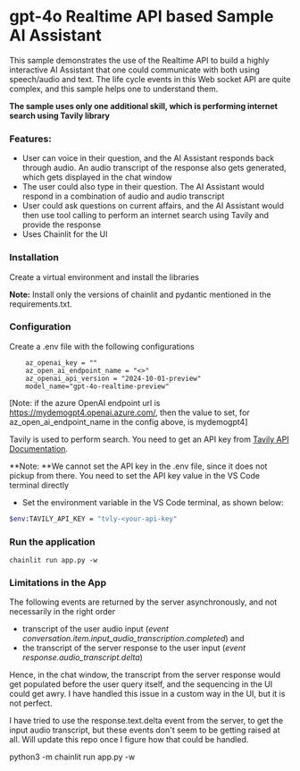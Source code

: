 # gpt-4o Realtime API based Sample AI Assistant

This sample demonstrates the use of the Realtime API to build a highly interactive AI Assistant that one could communicate with both using speech/audio and text.
The life cycle events in this Web socket API are quite complex, and this sample helps one to understand them.

**The sample uses only one additional skill, which is performing internet search using Tavily library**


### Features:

- User can voice in their question, and the AI Assistant responds back through audio. An audio transcript of the response also gets generated, which gets displayed in the chat window
- The user could also type in their question. The AI Assistant would respond in a combination of audio and audio transcript
- User could ask questions on current affairs, and the AI Assistant would then use tool calling to perform an internet search using Tavily and provide the response
- Uses Chainlit for the UI

### Installation

Create a virtual environment and install the libraries

**Note:**  Install only the versions of chainlit and pydantic mentioned in the requirements.txt.

### Configuration


Create a .env file with the following configurations

```
    az_openai_key = ""
    az_open_ai_endpoint_name = "<>"
    az_openai_api_version = "2024-10-01-preview"
    model_name="gpt-4o-realtime-preview"

```

[Note: if the azure OpenAI endpoint url is https://mydemogpt4.openai.azure.com/, then the value to set, for az_open_ai_endpoint_name in the config above, is mydemogpt4]

Tavily is used to perform search. You need to get an API key from [Tavily API Documentation](https://docs.tavily.com/docs/rest-api/api-reference).

**Note: **We cannot set the API key in the .env file, since it does not pickup from there. You need to set the API key value in the VS Code terminal directly

- Set the environment variable in the VS Code terminal, as shown below:

```sh
$env:TAVILY_API_KEY = "tvly-<your-api-key"
```

### Run the application

```
chainlit run app.py -w
```

### Limitations in the App

The following events are returned by the server asynchronously, and not necessarily in the right order
- transcript of the user audio input (*event conversation.item.input_audio_transcription.completed*) and
- the transcript of the server response to the user input (*event response.audio_transcript.delta*)

Hence, in the chat window, the transcript from the server response would get populated before the user query itself, and the sequencing in the UI could get awry.
I have handled this issue in a custom way in the UI, but it is not perfect.

I have tried to use the response.text.delta event from the server, to get the input audio transcript, but these events don't seem to be getting raised at all.
Will update this repo once I figure how that could be handled.

python3 -m chainlit run app.py -w
